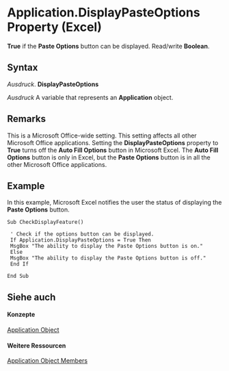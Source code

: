 
# Application.DisplayPasteOptions Property (Excel)

 **True** if the **Paste Options** button can be displayed. Read/write **Boolean**.


## Syntax

 _Ausdruck_. **DisplayPasteOptions**

 _Ausdruck_ A variable that represents an **Application** object.


## Remarks

This is a Microsoft Office-wide setting. This setting affects all other Microsoft Office applications. Setting the  **DisplayPasteOptions** property to **True** turns off the **Auto Fill Options** button in Microsoft Excel. The **Auto Fill Options** button is only in Excel, but the **Paste Options** button is in all the other Microsoft Office applications.


## Example

In this example, Microsoft Excel notifies the user the status of displaying the  **Paste Options** button.


```
Sub CheckDisplayFeature() 
 
 ' Check if the options button can be displayed. 
 If Application.DisplayPasteOptions = True Then 
 MsgBox "The ability to display the Paste Options button is on." 
 Else 
 MsgBox "The ability to display the Paste Options button is off." 
 End If 
 
End Sub
```


## Siehe auch


#### Konzepte


[Application Object](19b73597-5cf9-4f56-8227-b5211f657f6f.md)
#### Weitere Ressourcen


[Application Object Members](http://msdn.microsoft.com/library/4cb9ca42-8d07-cc9c-2d80-4eb9a5921e1e%28Office.15%29.aspx)